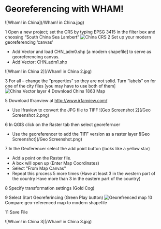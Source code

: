 ﻿# Georeferencing with WHAM!

![Wham! in China](/Wham! in China.jpg)

1 Open a new project; set the CRS by typing EPSG 3415 in the filter box and choosing “South China Sea Lambert”
![China CRS](http://i1092.photobucket.com/albums/i405/finbar01/China%20CRS_zpszf7rnulx.png)
2 Set up your modern georeferencing ‘canvas’
* Add Vector and load CHN_adm0.shp [a modern shapefile] to serve as georeferencing canvas.
* Add Vector: CHN_adm1.shp

![Wham! in China 2](/Wham! in China 2.jpg)

3 For all – change the “properties” so they are not solid. Turn “labels” on for one of the city files [you may have to use both of them]
![China Vector layer](http://i1092.photobucket.com/albums/i405/finbar01/China%20Vector%20Layer_zps6ozagnm2.png)
4 Download China 1863 Map

5 Download Ifranview at http://www.irfanview.com/
* Use Ifraview to convert the JPG file to TIFF
![Geo Screenshot 2](/Geo Screenshot 2.png)
 
6 In QGIS click on the Raster tab then select georeferncer
* Use the georeferencer to add the TIFF version as a raster layer 
![Geo Screenshot](/Geo Screenshot.png)

7 In the Geoferencer select the add point button (looks like a yellow star)
* Add a point on the Raster file. 
* A box will open up (Enter Map Coordinates) 
* Select "From Map Canvas"
* Repeat this process 5 more times (Have at least 3 in the western part of the country
 Have more than 3 in the eastern part of the country)

8 Specify transformation settings (Gold Cog)

9 Select Start Georeferincing (Green Play button)
![Georefrenced map](http://i1092.photobucket.com/albums/i405/finbar01/China%20Georefrenced_zpsc56t5hgi.png)
10 Compare geo-referenced map to modern shapefile

11 Save File

![Wham! in China 3](/Wham! in China 3.jpg)
